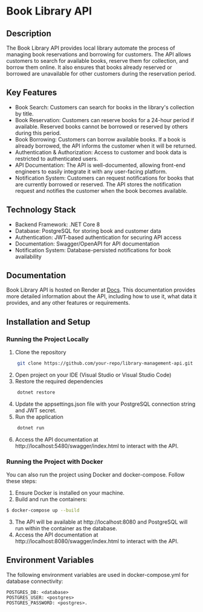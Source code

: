 # Book Library API


## Description
The Book Library API provides local library automate the process of managing book reservations and borrowing for customers. The API allows customers to search for available books, reserve them for collection, and borrow them online. It also ensures that books already reserved or borrowed are unavailable for other customers during the reservation period.

## Key Features
- Book Search: Customers can search for books in the library's collection by title.
- Book Reservation: Customers can reserve books for a 24-hour period if available. Reserved books cannot be borrowed or reserved by others during this period.
- Book Borrowing: Customers can borrow available books. If a book is already borrowed, the API informs the customer when it will be returned.
- Authentication & Authorization: Access to customer and book data is restricted to authenticated users.
- API Documentation: The API is well-documented, allowing front-end engineers to easily integrate it with any user-facing platform.
- Notification System: Customers can request notifications for books that are currently borrowed or reserved. The API stores the notification request and notifies the customer when the book becomes available.

## Technology Stack
- Backend Framework: .NET Core 8
- Database: PostgreSQL for storing book and customer data
- Authentication: JWT-based authentication for securing API access
- Documentation: Swagger/OpenAPI for API documentation
- Notification System: Database-persisted notifications for book availability

## Documentation
Book Library API is hosted on Render at [Docs](https://booklibrary-1-2twv.onrender.com/swagger/index.html). This documentation provides more detailed information about the API, including how to use it, what data it provides, and any other features or requirements.

## Installation and Setup
### Running the Project Locally
1. Clone the repository
```bash
    git clone https://github.com/your-repo/library-management-api.git
```
2. Open project on your IDE (Visual Studio or Visual Studio Code)
3. Restore the required dependencies
```bash
    dotnet restore
```
4. Update the appsettings.json file with your PostgreSQL connection string and JWT secret.
5. Run the application
```bash
    dotnet run
```
6. Access the API documentation at http://localhost:5480/swagger/index.html to interact with the API.

### Running the Project with Docker
You can also run the project using Docker and docker-compose. Follow these steps:
1. Ensure Docker is installed on your machine.
2. Build and run the containers:
```bash
$ docker-compose up --build
```
3. The API will be available at http://localhost:8080 and PostgreSQL will run within the container as the database.
4. Access the API documentation at http://localhost:8080/swagger/index.html to interact with the API.

## Environment Variables
The following environment variables are used in docker-compose.yml for database connectivity:
```
POSTGRES_DB: <database>
POSTGRES_USER: <postgres>
POSTGRES_PASSWORD: <postgres>.
```

